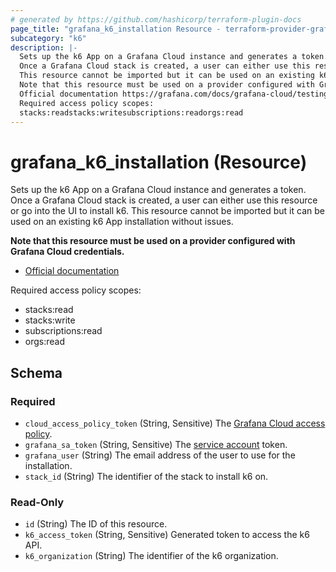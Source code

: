 ```yaml
---
# generated by https://github.com/hashicorp/terraform-plugin-docs
page_title: "grafana_k6_installation Resource - terraform-provider-grafana"
subcategory: "k6"
description: |-
  Sets up the k6 App on a Grafana Cloud instance and generates a token.
  Once a Grafana Cloud stack is created, a user can either use this resource or go into the UI to install k6.
  This resource cannot be imported but it can be used on an existing k6 App installation without issues.
  Note that this resource must be used on a provider configured with Grafana Cloud credentials.
  Official documentation https://grafana.com/docs/grafana-cloud/testing/k6/
  Required access policy scopes:
  stacks:readstacks:writesubscriptions:readorgs:read
---
```


# grafana_k6_installation (Resource)

Sets up the k6 App on a Grafana Cloud instance and generates a token. 
Once a Grafana Cloud stack is created, a user can either use this resource or go into the UI to install k6.
This resource cannot be imported but it can be used on an existing k6 App installation without issues.

**Note that this resource must be used on a provider configured with Grafana Cloud credentials.**

* [Official documentation](https://grafana.com/docs/grafana-cloud/testing/k6/)

Required access policy scopes:

* stacks:read
* stacks:write
* subscriptions:read
* orgs:read



<!-- schema generated by tfplugindocs -->
## Schema

### Required

- `cloud_access_policy_token` (String, Sensitive) The [Grafana Cloud access policy](https://grafana.com/docs/grafana-cloud/account-management/authentication-and-permissions/access-policies/).
- `grafana_sa_token` (String, Sensitive) The [service account](https://grafana.com/docs/grafana/latest/administration/service-accounts/) token.
- `grafana_user` (String) The email address of the user to use for the installation.
- `stack_id` (String) The identifier of the stack to install k6 on.

### Read-Only

- `id` (String) The ID of this resource.
- `k6_access_token` (String, Sensitive) Generated token to access the k6 API.
- `k6_organization` (String) The identifier of the k6 organization.

